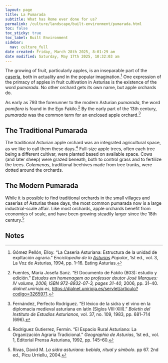 ```yaml
---
layout: page
title: La Pumarada
subtitle: What has Rome ever done for us?
permalink: /culture/landscape/built-environment/pumarada.html
toc: false
toc_sticky: true
toc_label: Built Environment
sidebar:
  nav: culture_full
date created: Friday, March 28th 2025, 8:01:29 am
date modified: Saturday, May 17th 2025, 10:32:03 am
---
```

The growing of fruit, particularly apples, is an inseparable part of the [casería](/culture/landscape/built-environment/casería.html), both in actuality and in the popular imagination.[^1] One expression of the primacy of apples in fruit cultivation in Asturias is the existence of the word _pumarada_. No other orchard gets its own name, but apple orchards do.

As early as 793 the forerunner to the modern Asturian _pumarada_, the word _pomifera_ is found in the Ego Fakilo.[^2]  By the early part of the 13th century, _pumarada_ was the common term for an enclosed apple orchard.[^3]

## The Traditional Pumarada

The traditional Asturian apple orchard was an integrated agricultural space, as we like to call them these days.[^4] Full-size apple trees, often each tree being a different cultivar, were planted based on available space. Cows (and later sheep) were grazed beneath, both to control grass and to fertilize the trees. _Colemenas_, traditional beehives made from tree trunks, were dotted around the orchards.

## The Modern Pumarada

While it is possible to find traditional orchards in the small villages and caserías of Asturias these days, the most common pumarada now is a large industrial-scale affair. Like most orchards, apple orchards benefit from economies of scale, and have been growing steadily larger since the 18th century.[^5]
## Notes

[^1]: Gómez Pellón, Elloy. “La Casería Asturiana: Estructura de la unidad de expltación agraria.” _Enciclopedia de la [Asturias](https://eatingasturias.com/wiki/Asturias "Asturias") Popular_, 1st ed., vol. 3, La Voz de Asturias, 1994, pp. 1–16. Eating Asturias.
[^2]: Fuentes, María Josefa Sanz. “El Documento de Fakilo (803): estudio y edición.” _Estudos em homenagem ao professor doutor José Marques: IV volume, 2006, ISBN 972-8932-07-3, pages 31-40_, 2006, pp. 31–40. _dialnet.unirioja.es_, https://dialnet.unirioja.es/servlet/articulo?codigo=3265971.
[^3]: Fernández, Perfecto Rodríguez. “El léxico de la sidra y el vino en la diplomacia medieval asturiana en latín (Siglos VIII-XIII).” _Boletín del Instituto de Estudios Asturianos_, vol. 37, no. 109, 1983, pp. 681–714 (696).
[^4]: Rodriguez Gutierrez, Fermin. “El Espacio Rural Asturiano: La Organización Agraria Tradicional.” _Geographia de Asturias_, 1st ed., vol. 1, Editorial Prensa Asturiana, 1992, pp. 145–60.
[^5]: Rivas, David M. _La sidra asturiana: bebida, ritual y símbolo_. pp 67. 2nd ed., Picu Urriellu, 2004.